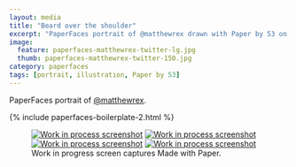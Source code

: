 ```yaml
---
layout: media
title: "Beard over the shoulder"
excerpt: "PaperFaces portrait of @matthewrex drawn with Paper by 53 on an iPad."
image: 
  feature: paperfaces-matthewrex-twitter-lg.jpg
  thumb: paperfaces-matthewrex-twitter-150.jpg
category: paperfaces
tags: [portrait, illustration, Paper by 53]
---
```


PaperFaces portrait of [@matthewrex](http://twitter.com/matthewrex).

{% include paperfaces-boilerplate-2.html %}

<figure class="third">
	<a href="{{ site.url }}/images/paperfaces-matthewrex-process-1-lg.jpg"><img src="{{ site.url }}/images/paperfaces-matthewrex-process-1-600.jpg" alt="Work in process screenshot"></a>
	<a href="{{ site.url }}/images/paperfaces-matthewrex-process-2-lg.jpg"><img src="{{ site.url }}/images/paperfaces-matthewrex-process-2-600.jpg" alt="Work in process screenshot"></a>
	<a href="{{ site.url }}/images/paperfaces-matthewrex-process-3-lg.jpg"><img src="{{ site.url }}/images/paperfaces-matthewrex-process-3-600.jpg" alt="Work in process screenshot"></a>
	<a href="{{ site.url }}/images/paperfaces-matthewrex-process-4-lg.jpg"><img src="{{ site.url }}/images/paperfaces-matthewrex-process-4-600.jpg" alt="Work in process screenshot"></a>
	<figcaption>Work in progress screen captures Made with Paper.</figcaption>
</figure>